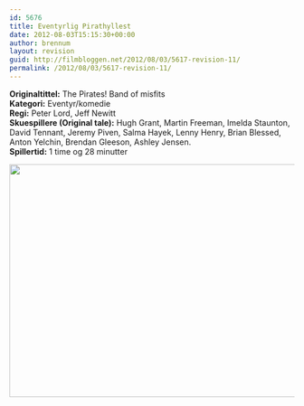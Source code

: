 ```yaml
---
id: 5676
title: Eventyrlig Pirathyllest
date: 2012-08-03T15:15:30+00:00
author: brennum
layout: revision
guid: http://filmbloggen.net/2012/08/03/5617-revision-11/
permalink: /2012/08/03/5617-revision-11/
---
```

**Originaltittel:** The Pirates! Band of misfits  
**Kategori:** Eventyr/komedie  
**Regi:** Peter Lord, Jeff Newitt  
**Skuespillere (Original tale):** Hugh Grant, Martin Freeman, Imelda Staunton, David Tennant, Jeremy Piven, Salma Hayek, Lenny Henry, Brian Blessed, Anton Yelchin, Brendan Gleeson, Ashley Jensen.  
**Spillertid:** 1 time og 28 minutter

<a href="http://filmbloggen.net/?attachment_id=5645" rel="attachment wp-att-5645"><img class="alignnone size-large wp-image-5645" src="http://filmbloggen.net/wp-content/uploads//2012/08/pirates-band-misfits-picture01-620x412.jpg" alt="" width="620" height="412" /></a>
